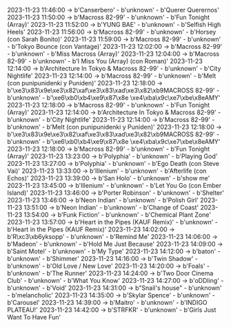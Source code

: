 2023-11-23 11:46:00 -> b'Canserbero' - b'unknown' - b'Querer Querernos'
2023-11-23 11:50:00 -> b'Macross 82-99' - b'unknown' - b'Fun Tonight (Array)'
2023-11-23 11:52:00 -> b'YUNG BAE' - b'unknown' - b'Selfish High Heels'
2023-11-23 11:56:00 -> b'Macross 82-99' - b'unknown' - b'Horsey (con Sarah Bonito)'
2023-11-23 11:59:00 -> b'Macross 82-99' - b'unknown' - b'Tokyo Bounce (con Vantage)'
2023-11-23 12:02:00 -> b'Macross 82-99' - b'unknown' - b'Miss Macross (Array)'
2023-11-23 12:04:00 -> b'Macross 82-99' - b'unknown' - b'I Miss You (Array) (con Roman)'
2023-11-23 12:14:00 -> b'Architecture In Tokyo & Macross 82-99' - b'unknown' - b'City Nightlife'
2023-11-23 12:14:00 -> b'Macross 82-99' - b'unknown' - b'Melt (con punipunidenki y Puniden)'
2023-11-23 12:18:00 -> b'\xe3\x83\x9e\xe3\x82\xaf\xe3\x83\xad\xe3\x82\xb9MACROSS 82-99' - b'unknown' - b'\xe6\xb0\xb4\xe9\x87\x8e \xe4\xba\x9c\xe7\xbe\x8eAMY'
2023-11-23 12:18:00 -> b'Macross 82-99' - b'unknown' - b'Fun Tonight (Array)'
2023-11-23 12:14:00 -> b'Architecture In Tokyo & Macross 82-99' - b'unknown' - b'City Nightlife'
2023-11-23 12:14:00 -> b'Macross 82-99' - b'unknown' - b'Melt (con punipunidenki y Puniden)'
2023-11-23 12:18:00 -> b'\xe3\x83\x9e\xe3\x82\xaf\xe3\x83\xad\xe3\x82\xb9MACROSS 82-99' - b'unknown' - b'\xe6\xb0\xb4\xe9\x87\x8e \xe4\xba\x9c\xe7\xbe\x8eAMY'
2023-11-23 12:18:00 -> b'Macross 82-99' - b'unknown' - b'Fun Tonight (Array)'
2023-11-23 13:23:00 -> b'Polyphia' - b'unknown' - b'Playing God'
2023-11-23 13:27:00 -> b'Polyphia' - b'unknown' - b'Ego Death (con Steve Vai)'
2023-11-23 13:33:00 -> b'Illenium' - b'unknown' - b'Afterlife (con Echos)'
2023-11-23 13:39:00 -> b'San Holo' - b'unknown' - b'show me'
2023-11-23 13:45:00 -> b'Illenium' - b'unknown' - b'Let You Go (con Ember Island)'
2023-11-23 13:46:00 -> b'Porter Robinson' - b'unknown' - b'Shelter'
2023-11-23 13:46:00 -> b'Neon Indian' - b'unknown' - b'Polish Girl'
2023-11-23 13:51:00 -> b'Neon Indian' - b'unknown' - b'Change of Coast'
2023-11-23 13:54:00 -> b'Funk Fiction' - b'unknown' - b'Chemical Plant Zone'
2023-11-23 13:57:00 -> b'Heart in the Pipes (KAUF Remix)' - b'unknown' - b'Heart in the Pipes (KAUF Remix)'
2023-11-23 14:02:00 -> b'R\xc3\xb6yksopp' - b'unknown' - b'Remind Me'
2023-11-23 14:06:00 -> b'Madeon' - b'unknown' - b'Hold Me Just Because'
2023-11-23 14:09:00 -> b'Saint Motel' - b'unknown' - b'My Type'
2023-11-23 14:12:00 -> b'baton' - b'unknown' - b'Shimmer'
2023-11-23 14:16:00 -> b'Twin Shadow' - b'unknown' - b'Old Love / New Love'
2023-11-23 14:20:00 -> b'Foals' - b'unknown' - b'The Runner'
2023-11-23 14:24:00 -> b'Two Door Cinema Club' - b'unknown' - b'What You Know'
2023-11-23 14:27:00 -> b'oDDling' - b'unknown' - b'Void'
2023-11-23 14:31:00 -> b"Snail's house" - b'unknown' - b'melancholic'
2023-11-23 14:35:00 -> b'Skylar Spence' - b'unknown' - b'Carousel'
2023-11-23 14:39:00 -> b'Maitro' - b'unknown' - b'INDIGO PLATEAU!'
2023-11-23 14:42:00 -> b'STRFKR' - b'unknown' - b'Girls Just Want To Have Fun'
